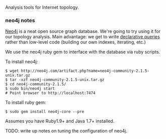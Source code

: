 Analysis tools for Internet topology.

### neo4j notes

[Neo4j](http://neo4j.com/) is a neat open source graph database. We're going
to try using it for our topology analysis. Main advantage: we get to write
[declarative queries](http://neo4j.com/docs/stable/cypher-query-lang.html) rather than
low-level code (building our own indexes, iterating, etc.)

We use the neo4j ruby gem to interface with the database via ruby scripts.

To install neo4j:
```
$ wget http://neo4j.com/artifact.php?name=neo4j-community-2.1.5-unix.tar.gz
$ tar -xzf neo4j-community-2.1.5-unix.tar.gz
$ cd neo4j-community-2.1.5/
$ sudo bin/neo4j start
# Point browser to http://localhost:7474
```

To install ruby gem:
```
$ sudo gem install neo4j-core --pre
```

Assumes you have Ruby1.9+ and Java 1.7+ installed.

TODO: write up notes on tuning the configuration of neo4j.
